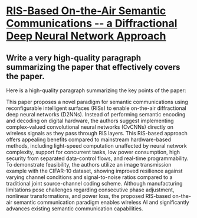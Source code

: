# [RIS-Based On-the-Air Semantic Communications -- a Diffractional Deep   Neural Network Approach](https://arxiv.org/abs/2312.00535)

## Write a very high-quality paragraph summarizing the paper that effectively covers the paper.

 Here is a high-quality paragraph summarizing the key points of the paper:

This paper proposes a novel paradigm for semantic communications using reconfigurable intelligent surfaces (RISs) to enable on-the-air diffractional deep neural networks (D2NNs). Instead of performing semantic encoding and decoding on digital hardware, the authors suggest implementing complex-valued convolutional neural networks (CvCNNs) directly on wireless signals as they pass through RIS layers. This RIS-based approach offers appealing benefits compared to mainstream hardware-based methods, including light-speed computation unaffected by neural network complexity, support for concurrent tasks, low power consumption, high security from separated data-control flows, and real-time programmability. To demonstrate feasibility, the authors utilize an image transmission example with the CIFAR-10 dataset, showing improved resilience against varying channel conditions and signal-to-noise ratios compared to a traditional joint source-channel coding scheme. Although manufacturing limitations pose challenges regarding consecutive phase adjustment, nonlinear transformations, and power loss, the proposed RIS-based on-the-air semantic communication paradigm enables wireless AI and significantly advances existing semantic communication capabilities.
